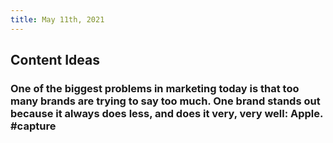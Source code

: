 ```yaml
---
title: May 11th, 2021
---
```


## Content Ideas
###
### One of the biggest problems in marketing today is that too many brands are trying to say too much. One brand stands out because it always does less, and does it very, very well: Apple. #capture
###
